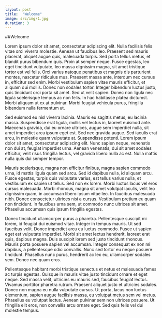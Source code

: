 ```yaml
---
layout: post
title:  "Welcome"
image: src/img/1.jpg
duration: 3
---
```


##Welcome

Lorem ipsum dolor sit amet, consectetur adipiscing elit. Nulla facilisis felis vitae orci viverra molestie. Aenean ut faucibus leo. Praesent sed mauris placerat, aliquet augue quis, malesuada turpis. Sed porta tellus metus, et blandit purus bibendum quis. Proin at semper neque. Fusce egestas, leo eget tincidunt vulputate, leo massa dignissim magna, sit amet tristique tortor est vel felis. Orci varius natoque penatibus et magnis dis parturient montes, nascetur ridiculus mus. Praesent massa ante, interdum nec cursus in, efficitur sed enim. Morbi vestibulum sapien vitae mauris efficitur, et aliquam dui mollis. Donec non sodales tortor. Integer bibendum luctus justo, quis tincidunt orci porta sit amet. Sed ut velit sapien. Donec non ligula nec ligula scelerisque tempus ac non felis. In hac habitasse platea dictumst. Morbi aliquam ut ex at pulvinar. Morbi feugiat vehicula purus, fringilla bibendum nulla fermentum ut.

Sed euismod eu nisl viverra lacinia. Mauris eu sagittis metus, eu lacinia massa. Suspendisse erat ligula, mollis vel lectus in, laoreet euismod ante. Maecenas gravida, dui eu ornare ultrices, augue sem imperdiet nulla, sit amet imperdiet arcu ipsum eget est. Sed nec gravida augue. Sed iaculis erat arcu, in molestie quam vulputate at. Suspendisse potenti. Lorem ipsum dolor sit amet, consectetur adipiscing elit. Nunc sapien neque, venenatis non dui at, feugiat imperdiet urna. Aenean venenatis, dui sit amet sodales efficitur, velit risus fringilla lectus, vel gravida libero nulla ac est. Nulla mattis nulla quis dui semper tempor.

Mauris scelerisque, magna non efficitur finibus, magna sapien commodo urna, id mattis ligula quam sed arcu. Sed id dapibus nulla, id aliquam arcu. Fusce egestas, turpis quis vulputate varius, est tellus varius nulla, et vestibulum ex sapien ut tellus. Sed non ex lorem. Morbi luctus lacus vel eros cursus malesuada. Morbi rhoncus, magna sit amet volutpat iaculis, velit leo dignissim quam, in accumsan libero ipsum vitae leo. In faucibus malesuada nibh. Donec consectetur ultrices nisi a cursus. Vestibulum pretium eu quam non tincidunt. In faucibus urna sem, ut commodo nunc ultrices sit amet. Phasellus accumsan quis ipsum fringilla egestas.

Donec tincidunt ullamcorper purus a pharetra. Pellentesque suscipit mi lorem, id feugiat dui euismod vitae. Integer in tempus mauris. Ut sed faucibus velit. Donec imperdiet arcu eu luctus commodo. Fusce ut sapien eget est vulputate imperdiet. Morbi sit amet lectus hendrerit, laoreet erat quis, dapibus magna. Duis suscipit lorem sed justo tincidunt rhoncus. Mauris porta posuere sapien vel accumsan. Integer consequat ex non mi dapibus, a pellentesque odio convallis. Nunc sed tortor eu neque posuere tincidunt. Phasellus nunc purus, hendrerit ac leo eu, ullamcorper sodales sem. Donec nec quam eros.

Pellentesque habitant morbi tristique senectus et netus et malesuada fames ac turpis egestas. Quisque in mauris vitae justo tincidunt ornare et eget neque. Sed massa velit, ultricies eu mauris sed, faucibus feugiat lectus. Vivamus porttitor pharetra rutrum. Praesent aliquet justo et ultricies sodales. Donec non magna eu nulla vulputate cursus. Ut porta, lacus non luctus elementum, sapien augue facilisis massa, eu volutpat metus sem vel metus. Phasellus eu volutpat lectus. Aenean pulvinar sem non ultrices posuere. Ut fringilla elit eros, non convallis arcu ornare eget. Sed quis felis vel dui molestie tempus.
